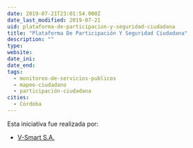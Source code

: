 ```yaml
---
date: 2019-07-21T23:01:54.000Z
date_last_modified: 2019-07-21
uid: plataforma-de-participacion-y-seguridad-ciudadana
title: "Plataforma De Participación Y Seguridad Ciudadana"
description: ""
type: 
website: 
date_ini: 
date_end: 
tags:
  - monitoreo-de-servicios-publicos
  - mapeo-ciudadano
  - participación-ciudadana
cities: 
  - Córdoba
---
```


Esta iniciativa fue realizada por:

- [V-Smart S.A.](/i/v-smart-s-a.html)
